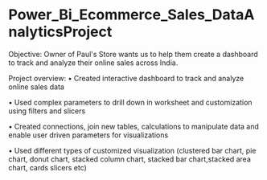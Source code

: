 # Power_Bi_Ecommerce_Sales_DataAnalyticsProject
Objective:
Owner of Paul's Store wants us to help them create a dashboard to track and analyze their online sales across India.

Project overview:
• Created interactive dashboard to track and analyze online sales data

• Used complex parameters to drill down in worksheet and customization using filters and slicers

• Created connections, join new tables, calculations to manipulate data and enable user driven parameters for visualizations

• Used different types of customized visualization (clustered bar chart, pie chart, donut chart, stacked column chart, stacked bar chart,stacked area chart, cards slicers etc)
